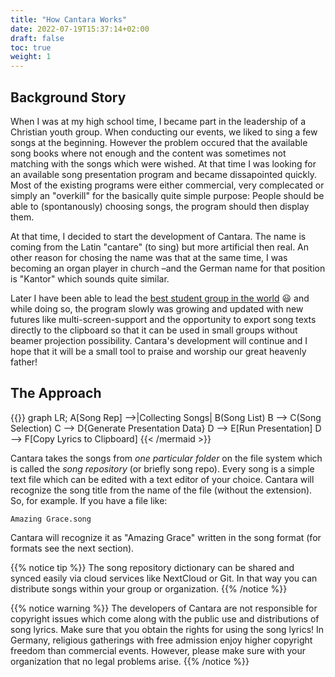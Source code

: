 ```yaml
---
title: "How Cantara Works"
date: 2022-07-19T15:37:14+02:00
draft: false
toc: true
weight: 1
---
```


## Background Story

When I was at my high school time, I became part in the leadership of a Christian youth group. When conducting our events, we liked to sing a few songs at the beginning. However the problem occured that the available song books where not enough and the content was sometimes not matching with the songs which were wished. At that time I was looking for an available song presentation program and became dissapointed quickly. Most of the existing programs were either commercial, very complecated or simply an "overkill" for the basically quite simple purpose: People should be able to (spontanously) choosing songs, the program should then display them.

At that time, I decided to start the development of Cantara. The name is coming from the Latin "cantare" (to sing) but more artificial then real. An other reason for chosing the name was that at the same time, I was becoming an organ player in church –and the German name for that position is "Kantor" which sounds quite similar.

Later I have been able to lead the [best student group in the world](https://www.smd-chemnitz.de) 😃 and while doing so, the program slowly was growing and updated with new futures like multi-screen-support and the opportunity to export song texts directly to the clipboard so that it can be used in small groups without beamer projection possibility. Cantara's development will continue and I hope that it will be a small tool to praise and worship our great heavenly father!

## The Approach

{{<mermaid align="left">}}
graph LR;
    A[Song Rep] -->|Collecting Songs| B(Song List)
    B --> C(Song Selection)
    C --> D{Generate Presentation Data}
    D --> E[Run Presentation]
    D --> F[Copy Lyrics to Clipboard]
{{< /mermaid >}}

Cantara takes the songs from *one particular folder* on the file system which is called the *song repository* (or briefly song repo). Every song is a simple text file which can be edited with a text editor of your choice. Cantara will recognize the song title from the name of the file (without the extension). So, for example. If you have a file like:

    Amazing Grace.song

Cantara will recognize it as "Amazing Grace" written in the song format (for formats see the next section).

{{% notice tip %}}
The song repository dictionary can be shared and synced easily via cloud services like NextCloud or Git. In that way you can distribute songs within your group or organization.
{{% /notice %}}

{{% notice warning %}}
The developers of Cantara are not responsible for copyright issues which come along with the public use and distributions of song lyrics. Make sure that you obtain the rights for using the song lyrics! In Germany, religious gatherings with free admission enjoy higher copyright freedom than commercial events. However, please make sure with your organization that no legal problems arise.
{{% /notice %}}